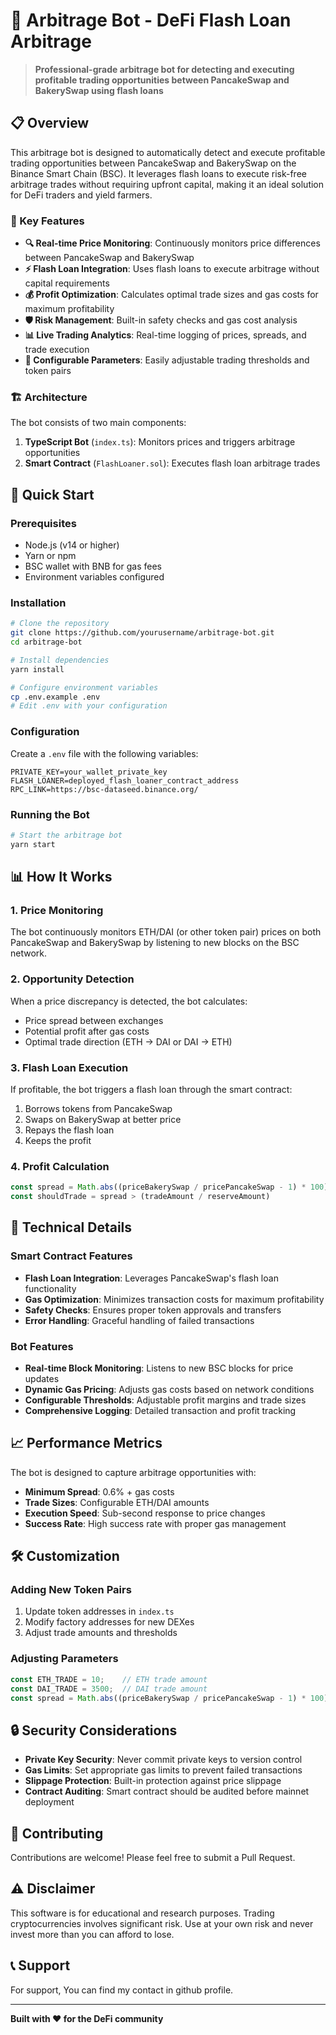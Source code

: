 # 🚀 Arbitrage Bot - DeFi Flash Loan Arbitrage

> **Professional-grade arbitrage bot for detecting and executing profitable trading opportunities between PancakeSwap and BakerySwap using flash loans**

## 📋 Overview

This arbitrage bot is designed to automatically detect and execute profitable trading opportunities between PancakeSwap and BakerySwap on the Binance Smart Chain (BSC). It leverages flash loans to execute risk-free arbitrage trades without requiring upfront capital, making it an ideal solution for DeFi traders and yield farmers.

### 🎯 Key Features

- **🔍 Real-time Price Monitoring**: Continuously monitors price differences between PancakeSwap and BakerySwap
- **⚡ Flash Loan Integration**: Uses flash loans to execute arbitrage without capital requirements
- **💰 Profit Optimization**: Calculates optimal trade sizes and gas costs for maximum profitability
- **🛡️ Risk Management**: Built-in safety checks and gas cost analysis
- **📊 Live Trading Analytics**: Real-time logging of prices, spreads, and trade execution
- **🔧 Configurable Parameters**: Easily adjustable trading thresholds and token pairs

### 🏗️ Architecture

The bot consists of two main components:

1. **TypeScript Bot** (`index.ts`): Monitors prices and triggers arbitrage opportunities
2. **Smart Contract** (`FlashLoaner.sol`): Executes flash loan arbitrage trades

## 🚀 Quick Start

### Prerequisites

- Node.js (v14 or higher)
- Yarn or npm
- BSC wallet with BNB for gas fees
- Environment variables configured

### Installation

```bash
# Clone the repository
git clone https://github.com/yourusername/arbitrage-bot.git
cd arbitrage-bot

# Install dependencies
yarn install

# Configure environment variables
cp .env.example .env
# Edit .env with your configuration
```

### Configuration

Create a `.env` file with the following variables:

```env
PRIVATE_KEY=your_wallet_private_key
FLASH_LOANER=deployed_flash_loaner_contract_address
RPC_LINK=https://bsc-dataseed.binance.org/
```

### Running the Bot

```bash
# Start the arbitrage bot
yarn start
```

## 📊 How It Works

### 1. Price Monitoring
The bot continuously monitors ETH/DAI (or other token pair) prices on both PancakeSwap and BakerySwap by listening to new blocks on the BSC network.

### 2. Opportunity Detection
When a price discrepancy is detected, the bot calculates:
- Price spread between exchanges
- Potential profit after gas costs
- Optimal trade direction (ETH → DAI or DAI → ETH)

### 3. Flash Loan Execution
If profitable, the bot triggers a flash loan through the smart contract:
1. Borrows tokens from PancakeSwap
2. Swaps on BakerySwap at better price
3. Repays the flash loan
4. Keeps the profit

### 4. Profit Calculation
```typescript
const spread = Math.abs((priceBakerySwap / pricePancakeSwap - 1) * 100) - 0.6
const shouldTrade = spread > (tradeAmount / reserveAmount)
```

## 🔧 Technical Details

### Smart Contract Features
- **Flash Loan Integration**: Leverages PancakeSwap's flash loan functionality
- **Gas Optimization**: Minimizes transaction costs for maximum profitability
- **Safety Checks**: Ensures proper token approvals and transfers
- **Error Handling**: Graceful handling of failed transactions

### Bot Features
- **Real-time Block Monitoring**: Listens to new BSC blocks for price updates
- **Dynamic Gas Pricing**: Adjusts gas costs based on network conditions
- **Configurable Thresholds**: Adjustable profit margins and trade sizes
- **Comprehensive Logging**: Detailed transaction and profit tracking

## 📈 Performance Metrics

The bot is designed to capture arbitrage opportunities with:
- **Minimum Spread**: 0.6% + gas costs
- **Trade Sizes**: Configurable ETH/DAI amounts
- **Execution Speed**: Sub-second response to price changes
- **Success Rate**: High success rate with proper gas management

## 🛠️ Customization

### Adding New Token Pairs
1. Update token addresses in `index.ts`
2. Modify factory addresses for new DEXes
3. Adjust trade amounts and thresholds

### Adjusting Parameters
```typescript
const ETH_TRADE = 10;    // ETH trade amount
const DAI_TRADE = 3500;  // DAI trade amount
const spread = Math.abs((priceBakerySwap / pricePancakeSwap - 1) * 100) - 0.6;
```

## 🔒 Security Considerations

- **Private Key Security**: Never commit private keys to version control
- **Gas Limits**: Set appropriate gas limits to prevent failed transactions
- **Slippage Protection**: Built-in protection against price slippage
- **Contract Auditing**: Smart contract should be audited before mainnet deployment

## 🤝 Contributing

Contributions are welcome! Please feel free to submit a Pull Request.

## ⚠️ Disclaimer

This software is for educational and research purposes. Trading cryptocurrencies involves significant risk. Use at your own risk and never invest more than you can afford to lose.

## 📞 Support

For support, You can find my contact in github profile.

---

**Built with ❤️ for the DeFi community**
